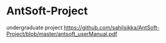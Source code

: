 # AntSoft-Project
undergraduate project
https://github.com/sahilsikka/AntSoft-Project/blob/master/antsoft_userManual.pdf
